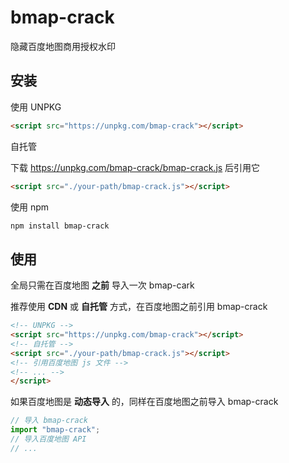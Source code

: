 # bmap-crack

隐藏百度地图商用授权水印

## 安装

使用 UNPKG

```html
<script src="https://unpkg.com/bmap-crack"></script>
```

自托管

下载 <https://unpkg.com/bmap-crack/bmap-crack.js> 后引用它

```html
<script src="./your-path/bmap-crack.js"></script>
```

使用 npm

```bash
npm install bmap-crack
```

## 使用

全局只需在百度地图 **之前** 导入一次 bmap-cark

推荐使用 **CDN** 或 **自托管** 方式，在百度地图之前引用 bmap-crack

```html
<!-- UNPKG -->
<script src="https://unpkg.com/bmap-crack"></script>
<!-- 自托管 -->
<script src="./your-path/bmap-crack.js"></script>
<!-- 引用百度地图 js 文件 -->
<!-- ... -->
</script>
```

如果百度地图是 **动态导入** 的，同样在百度地图之前导入 bmap-crack

```js
// 导入 bmap-crack
import "bmap-crack";
// 导入百度地图 API
// ...
```
